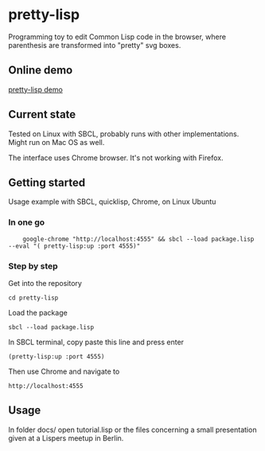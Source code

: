# pretty-lisp

Programming toy to edit Common Lisp code in the browser, where parenthesis are transformed into "pretty" svg boxes.

## Online demo

[pretty-lisp demo](https://assemblino.com/pretty-lisp/)

## Current state

Tested on Linux with SBCL, probably runs with other implementations. Might run on Mac OS as well. 

The interface uses Chrome browser. It's not working with Firefox.

## Getting started

Usage example with SBCL, quicklisp, Chrome, on Linux Ubuntu

### In one go

        google-chrome "http://localhost:4555" && sbcl --load package.lisp --eval "( pretty-lisp:up :port 4555)"

### Step by step

Get into the repository

	cd pretty-lisp

Load the package

	sbcl --load package.lisp

In SBCL terminal, copy paste this line and press enter

	(pretty-lisp:up :port 4555)

Then use Chrome and navigate to

	http://localhost:4555

## Usage

In folder docs/ open tutorial.lisp or the files concerning a small presentation given at a Lispers meetup in Berlin.
